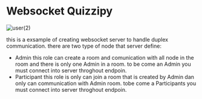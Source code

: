 # Websocket Quizzipy
![user(2)](https://user-images.githubusercontent.com/56477571/204069164-868a9e6c-0379-4062-a170-09ff7eda6006.jpg)


this is a exsample of creating websocket server to handle duplex communication.
there are two type of node that server define:
- Admin this role can create a room and comunication with all node in the room and there is only one Admin in a room.
to be come an Admin you must connect into server throghout endpoin.
- Participant this role is only can join a room that is created by Admin dan only can communication with Admin room.
tobe come a Participants you must connect into server throghout endpoin.


